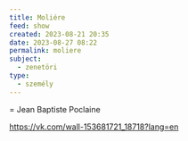 ```yaml
---
title: Moliére
feed: show
created: 2023-08-21 20:35
date: 2023-08-27 08:22
permalink: moliere
subject:
  - zenetöri
type:
  - személy
---
```


= Jean Baptiste Poclaine

https://vk.com/wall-153681721_18718?lang=en